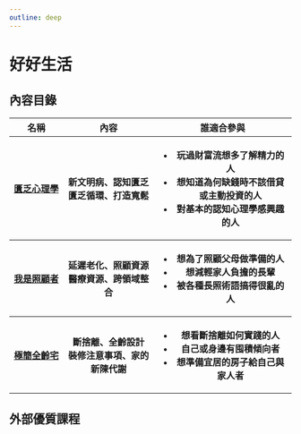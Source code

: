 ```yaml
---
outline: deep
---
```


# 好好生活

## 內容目錄

<table>
    <thead>
        <tr>
            <th>名稱</th>
            <th>內容</th>
            <th>誰適合參與</th>
        </tr>
    </thead>
    <tbody>
        <tr>
            <th>
                <a style="white-space: nowrap;" href="./scarcity">
                匱乏心理學</a>
            </th>
            <th>
                新文明病、認知匱乏<br>匱乏循環、打造寬鬆
            </th>
            <th>
                <ul>
                    <li>玩過財富流想多了解精力的人</li>
                    <li>想知道為何缺錢時不該借貸或主動投資的人</li>
                    <li>對基本的認知心理學感興趣的人</li>
                </ul>
            </th>
        </tr>
         <tr>
            <th>
                <a style="white-space: nowrap;" href="./scarcity">
                我是照顧者</a>
            </th>
            <th>
                延遲老化、照顧資源<br>醫療資源、跨領域整合
            </th>
            <th>
                <ul>
                    <li>想為了照顧父母做準備的人</li>
                    <li>想減輕家人負擔的長輩</li>
                    <li>被各種長照術語搞得很亂的人</li>
                </ul>
            </th>
        </tr>
        <tr>
            <th>
                <a style="white-space: nowrap;" href="./housing">
                極簡全齡宅</a>
            </th>
            <th>
                斷捨離、全齡設計<br>裝修注意事項、家的新陳代謝
            </th>
            <th>
                <ul>
                    <li>想看斷捨離如何實踐的人</li>
                    <li>自己或身邊有囤積傾向者</li>
                    <li>想準備宜居的房子給自己與家人者</li>
                </ul>
            </th>
        </tr>
    </tbody>
</table>

## 外部優質課程

<Courses :modelValue="items"></Courses>

<script setup>

import Courses from '../components/courses.vue'
const items = [
    {
        image: '/life/04___logo_promote.jpg',
        description: `只要有網路，無論是開車、走路、做菜、帶小孩，隨時都可以在線學習。讓我們用聲音陪你往前走，留給你一雙眼睛，抬頭看見自己和世界的變化。`,
        name: '啟點線上學苑',
        url: 'https://www.youtube.com/@koob',
    },
]

</script>
